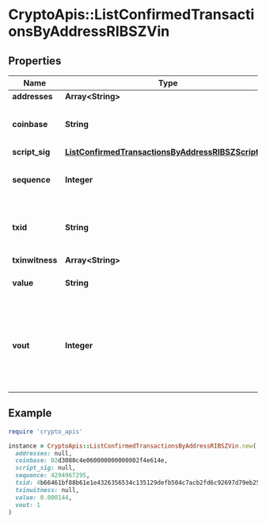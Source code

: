 # CryptoApis::ListConfirmedTransactionsByAddressRIBSZVin

## Properties

| Name | Type | Description | Notes |
| ---- | ---- | ----------- | ----- |
| **addresses** | **Array&lt;String&gt;** |  |  |
| **coinbase** | **String** | Represents the coinbase hex. |  |
| **script_sig** | [**ListConfirmedTransactionsByAddressRIBSZScriptSig**](ListConfirmedTransactionsByAddressRIBSZScriptSig.md) |  |  |
| **sequence** | **Integer** | Represents the script sequence number. |  |
| **txid** | **String** | Represents the reference transaction identifier. |  |
| **txinwitness** | **Array&lt;String&gt;** |  |  |
| **value** | **String** | Defines the specific amount. |  |
| **vout** | **Integer** | It refers to the index of the output address of this transaction. The index starts from 0. |  |

## Example

```ruby
require 'crypto_apis'

instance = CryptoApis::ListConfirmedTransactionsByAddressRIBSZVin.new(
  addresses: null,
  coinbase: 02d3080c4e060000000000002f4e614e,
  script_sig: null,
  sequence: 4294967295,
  txid: 4b66461bf88b61e1e4326356534c135129defb504c7acb2fd6c92697d79eb250,
  txinwitness: null,
  value: 0.000144,
  vout: 1
)
```

